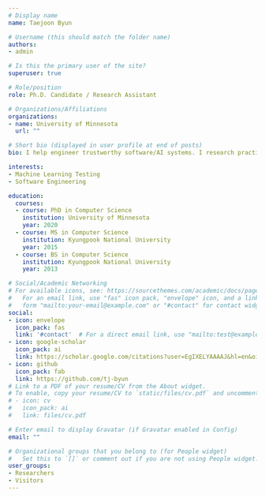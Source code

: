 ```yaml
---
# Display name
name: Taejoon Byun

# Username (this should match the folder name)
authors:
- admin

# Is this the primary user of the site?
superuser: true

# Role/position
role: Ph.D. Candidate / Research Assistant

# Organizations/Affiliations
organizations:
- name: University of Minnesota
  url: ""

# Short bio (displayed in user profile at end of posts)
bio: I help engineer trustworthy software/AI systems. I research practical techniques and develop tools to improve the software reliability, especially machine learning systems. I am a self-initiated researcher and a software engineer with proficient clean-coding skills and strong interpersonal skills. 

interests:
- Machine Learning Testing
- Software Engineering

education:
  courses:
  - course: PhD in Computer Science
    institution: University of Minnesota
    year: 2020
  - course: MS in Computer Science
    institution: Kyungpook National University
    year: 2015
  - course: BS in Computer Science
    institution: Kyungpook National University
    year: 2013

# Social/Academic Networking
# For available icons, see: https://sourcethemes.com/academic/docs/page-builder/#icons
#   For an email link, use "fas" icon pack, "envelope" icon, and a link in the
#   form "mailto:your-email@example.com" or "#contact" for contact widget.
social:
- icon: envelope
  icon_pack: fas
  link: '#contact'  # For a direct email link, use "mailto:test@example.org".
- icon: google-scholar
  icon_pack: ai
  link: https://scholar.google.com/citations?user=EgIXELYAAAAJ&hl=en&oi=ao
- icon: github
  icon_pack: fab
  link: https://github.com/tj-byun
# Link to a PDF of your resume/CV from the About widget.
# To enable, copy your resume/CV to `static/files/cv.pdf` and uncomment the lines below.
# - icon: cv
#   icon_pack: ai
#   link: files/cv.pdf

# Enter email to display Gravatar (if Gravatar enabled in Config)
email: ""

# Organizational groups that you belong to (for People widget)
#   Set this to `[]` or comment out if you are not using People widget.
user_groups:
- Researchers
- Visitors
---
```


